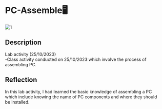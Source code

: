 # PC-Assemble🖥️

![1](https://github.com/jun9187/PC-Assemble/assets/150773849/3bdef6ab-73cf-4e70-9380-b96b13d42934)

## Description
Lab activity (25/10/2023) <br>
-Class activity conducted on 25/10/2023 which involve the process of assembling PC.
## Reflection
In this lab activity, I had learned the basic knowledge of assembling a PC which include knowing the name of PC components and where they should be installed.
